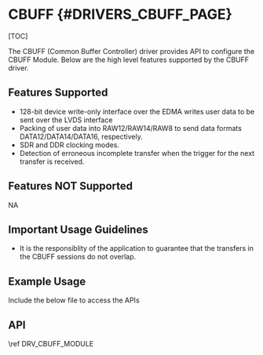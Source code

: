 # CBUFF {#DRIVERS_CBUFF_PAGE}

[TOC]

The CBUFF (Common Buffer Controller) driver provides API
to configure the CBUFF Module. Below are the high level
features supported by the CBUFF driver.

## Features Supported

- 128-bit device write-only interface over the EDMA writes user data to be sent over the LVDS interface
- Packing of user data into RAW12/RAW14/RAW8 to send data formats DATA12/DATA14/DATA16, respectively.
- SDR and DDR clocking modes.
- Detection of erroneous incomplete transfer when the trigger for the next transfer is received.

## Features NOT Supported

NA

## Important Usage Guidelines

- It is the responsiblity of the application to guarantee that the transfers in the CBUFF sessions do not overlap.

## Example Usage

Include the below file to access the APIs


## API

\ref DRV_CBUFF_MODULE
